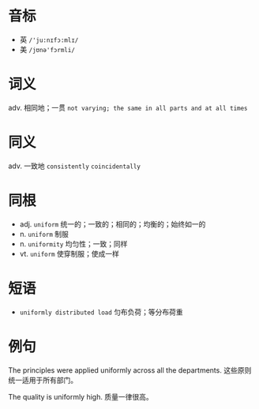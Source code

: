 # 音标

- 英 `/'ju:nɪfɔ:mlɪ/`
- 美 `/jʊnə'fɔrmli/`

# 词义

adv. 相同地；一贯
`not varying; the same in all parts and at all times`

# 同义

adv. 一致地
`consistently` `coincidentally`

# 同根

- adj. `uniform` 统一的；一致的；相同的；均衡的；始终如一的
- n. `uniform` 制服
- n. `uniformity` 均匀性；一致；同样
- vt. `uniform` 使穿制服；使成一样

# 短语

- `uniformly distributed load` 匀布负荷；等分布荷重

# 例句

The principles were applied uniformly across all the departments.
这些原则统一适用于所有部门。

The quality is uniformly high.
质量一律很高。



